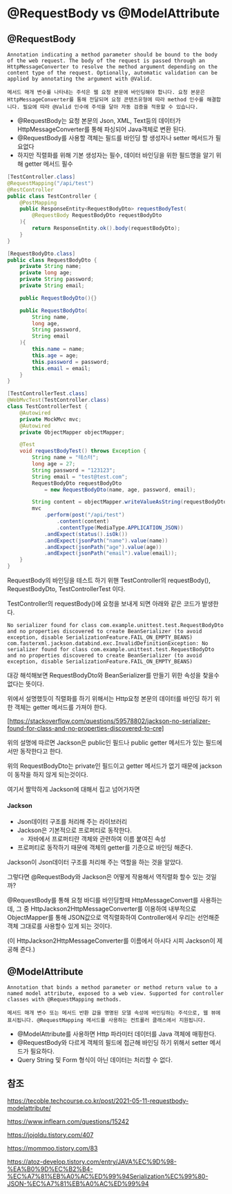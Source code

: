 # @RequestBody vs @ModelAttribute



## @RequestBody

```
Annotation indicating a method parameter should be bound to the body of the web request. The body of the request is passed through an HttpMessageConverter to resolve the method argument depending on the content type of the request. Optionally, automatic validation can be applied by annotating the argument with @Valid.

메서드 매개 변수를 나타내는 주석은 웹 요청 본문에 바인딩해야 합니다. 요청 본문은 HttpMessageConverter를 통해 전달되며 요청 콘텐츠유형에 따라 method 인수를 해결합니다. 필요에 따라 @Valid 인수에 주석을 달아 자동 검증을 적용할 수 있습니다.
```

- @RequestBody는 요청 본문의 Json, XML, Text등의 데이터가 HttpMessageConverter를 통해 파싱되어 Java객체로 변환 된다.
- @RequestBody를 사용할 객체는 필드를 바인딩 할 생성자나 setter 메서드가 필요없다
- 하지만 직렬화를 위해 기본 생성자는 필수, 데이터 바인딩을 위한 필드명을 알기 위해 getter 메서드 필수



```java
[TestController.class]
@RequestMapping("/api/test")
@RestController
public class TestController {
	@PostMapping
	public ResponseEntity<RequestBodyDto> requestBodyTest(
		@RequestBody RequestBodyDto requestBodyDto
	){
		return ResponseEntity.ok().body(requestBodyDto);
	}
}
```

```java
[RequestBodyDto.class]
public class RequestBodyDto {
	private String name;
	private long age;
	private String password;
	private String email;

	public RequestBodyDto(){}

	public RequestBodyDto(
		String name,
		long age,
		String password,
		String email
	){
		this.name = name;
		this.age = age;
		this.password = password;
		this.email = email;
	}
}
```

```java
[TestControllerTest.class]
@WebMvcTest(TestController.class)
class TestControllerTest {
	@Autowired
	private MockMvc mvc;
	@Autowired
	private ObjectMapper objectMapper;

	@Test
	void requestBodyTest() throws Exception {
		String name = "테스터";
		long age = 27;
		String password = "123123";
		String email = "test@test.com";
		RequestBodyDto requestBodyDto
			= new RequestBodyDto(name, age, password, email);

		String content = objectMapper.writeValueAsString(requestBodyDto);
		mvc
			.perform(post("/api/test")
				.content(content)
				.contentType(MediaType.APPLICATION_JSON))
			.andExpect(status().isOk())
			.andExpect(jsonPath("name").value(name))
			.andExpect(jsonPath("age").value(age))
			.andExpect(jsonPath("email").value(email));
	}
}
```

RequestBody의 바인딩을 테스트 하기 위핸 TestController의 requestBody(), RequestBodyDto, TestControllerTest 이다.

TestController의 requestBody()에 요청을 보내게 되면 아래와 같은 코드가 발생한다.

```
No serializer found for class com.example.unittest.test.RequestBodyDto and no properties discovered to create BeanSerializer (to avoid exception, disable SerializationFeature.FAIL_ON_EMPTY_BEANS)
com.fasterxml.jackson.databind.exc.InvalidDefinitionException: No serializer found for class com.example.unittest.test.RequestBodyDto and no properties discovered to create BeanSerializer (to avoid exception, disable SerializationFeature.FAIL_ON_EMPTY_BEANS)
```

대강 해석해보면 RequestBodyDto와 BeanSerializer를 만들기 위한 속성을 찾을수 없다는 뜻이다.

위에서 설명했듯이 직렬화를 하기 위해서는 Http요청 본문의 데이터를 바인딩 하기 위한 객체는 getter 메서드를 가져야 한다.

[https://stackoverflow.com/questions/59578802/jackson-no-serializer-found-for-class-and-no-properties-discovered-to-cre]

위의 설명에 따르면 Jackson은 public인 필드나 public getter 메서드가 있는 필드에서만 동작한다고 한다.

위의 RequestBodyDto는 private인 필드이고 getter 메서드가 없기 때문에 jackson이 동작을 하지 않게 되는것이다.

여기서 짤막하게 Jackson에 대해서 집고 넘어가자면

#### Jackson

- Json데이터 구조를 처리해 주는 라이브러리
- Jackson은 기본적으로 프로퍼티로 동작한다.
  - 자바에서 프로퍼티란 객체와 관련하여 이름 붙여진 속성
- 프로퍼티로 동작하기 때문에 객체의 getter를 기준으로 바인딩 해준다.

Jackson이 Json데이터 구조를 처리해 주는 역할을 하는 것을 알았다.

그렇다면 @RequestBody와 Jackson은 어떻게 작용해서 역직렬화 할수 있는 것일까?

@RequestBody를 통해  요청 바디를 바인딩할때 HttpMessageConvert를 사용하는데,  그 중 HttpJackson2HttpMessageConverter를 이용하여 내부적으로 ObjectMapper를 통해 JSON값으로 역직렬화하여 Controller에서 우리는 선언해준 객체 그대로를 사용할수 있게 되는 것이다.

(이 HttpJackson2HttpMessageConverter를 이름에서 아시다 시피 Jackson이 제공해 준다.)



## @ModelAttribute

```
Annotation that binds a method parameter or method return value to a named model attribute, exposed to a web view. Supported for controller classes with @RequestMapping methods.

메서드 매개 변수 또는 메서드 반환 값을 명명된 모델 속성에 바인딩하는 주석으로, 웹 뷰에 표시됩니다. @RequestMapping 메서드를 사용하는 컨트롤러 클래스에서 지원됩니다.
```

- @ModelAttribute를 사용하면 Http 파라미터 데이터를 Java 객체에 매핑한다.
- @RequestBody와 다르게 객체의 필드에 접근해 바인딩 하기 위해서 setter 메서드가 필요하다.
- Query String 및 Form 형식이 아닌 데이터는 처리할 수 없다.



## 

## 참조

https://tecoble.techcourse.co.kr/post/2021-05-11-requestbody-modelattribute/

https://www.inflearn.com/questions/15242

https://jojoldu.tistory.com/407

https://mommoo.tistory.com/83

https://atoz-develop.tistory.com/entry/JAVA%EC%9D%98-%EA%B0%9D%EC%B2%B4-%EC%A7%81%EB%A0%AC%ED%99%94Serialization%EC%99%80-JSON-%EC%A7%81%EB%A0%AC%ED%99%94